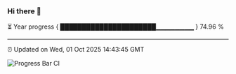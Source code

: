 ### Hi there 👋

⏳ Year progress { ██████████████████████▁▁▁▁▁▁▁▁ } 74.96 %

---

⏰ Updated on Wed, 01 Oct 2025 14:43:45 GMT

![Progress Bar CI](https://github.com/IshwaranRudhara/GIT-ACTION/workflows/Progress%20Bar%20CI/badge.svg)
